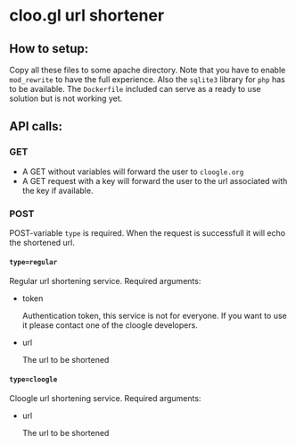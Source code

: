 # cloo.gl url shortener

## How to setup:
Copy all these files to some apache directory. Note that you have to enable
`mod_rewrite` to have the full experience. Also the `sqlite3` library for `php`
has to be available. The `Dockerfile` included can serve as a ready to use
solution but is not working yet.

## API calls:
### GET
- A GET without variables will forward the user to `cloogle.org`
- A GET request with a key will forward the user to the url associated with the
  key if available.

### POST
POST-variable `type` is required. When the request is successfull it will echo
the shortened url.

#### `type=regular`
Regular url shortening service. Required arguments:
- token

	Authentication token, this service is not for everyone. If you want to use it
	please contact one of the cloogle developers.
- url

	The url to be shortened

#### `type=cloogle`
Cloogle url shortening service. Required arguments:
- url

	The url to be shortened
